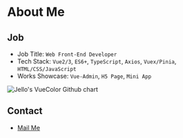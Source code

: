 # About Me

## Job

- Job Title: `Web Front-End Developer`
- Tech Stack: `Vue2/3`, `ES6+`, `TypeScript`, `Axios`, `Vuex/Pinia`, `HTML/CSS/JavaScript`
- Works Showcase: `Vue-Admin`, `H5 Page`, `Mini App`

<img src="http://ghchart.rshah.org/johnwjl" alt="Jello's VueColor Github chart" />

## Contact

- [Mail Me](mailto:wangjinlong@jellowang.cn)